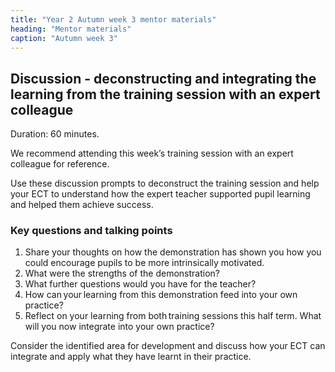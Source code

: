 ```yaml
---
title: "Year 2 Autumn week 3 mentor materials"
heading: "Mentor materials"
caption: "Autumn week 3"
---
```


## Discussion - deconstructing and integrating the learning from the training session with an expert colleague

Duration: 60 minutes.

We recommend attending this week’s training session with an expert colleague for reference.

Use these discussion prompts to deconstruct the training session and help your ECT to understand how the expert teacher supported pupil learning and helped them achieve success.

### Key questions and talking points

1. Share your thoughts on how the demonstration has shown you how you could encourage pupils to be more intrinsically motivated.
2. What were the strengths of the demonstration?
3. What further questions would you have for the teacher?
4. How can your learning from this demonstration feed into your own practice?
5. Reflect on your learning from both training sessions this half term. What will you now integrate into your own practice?

Consider the identified area for development and discuss how your ECT can integrate and apply what they have learnt in their practice.
